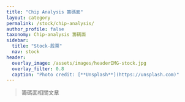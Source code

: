 ```yaml
---
title: "Chip Analysis 籌碼面"
layout: category
permalink: /stock/chip-analysis/
author_profile: false
taxonomy: Chip-analysis 籌碼面
sidebar:
  title: "Stock-股票"
  nav: stock
header:
  overlay_image: /assets/images/headerIMG-stock.jpg
  overlay_filter: 0.8
  caption: "Photo credit: [**Unsplash**](https://unsplash.com)"
---
```



> 籌碼面相關文章
<!--stackedit_data:
eyJoaXN0b3J5IjpbLTIxMDY1MDkxMTcsLTIxMDM0MzMyMTBdfQ
==
-->
